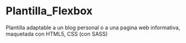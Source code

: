 # Plantilla_Flexbox
Plantilla adaptable a un blog personal o a una pagina web informativa, maquetada con HTML5, CSS (con SASS)
